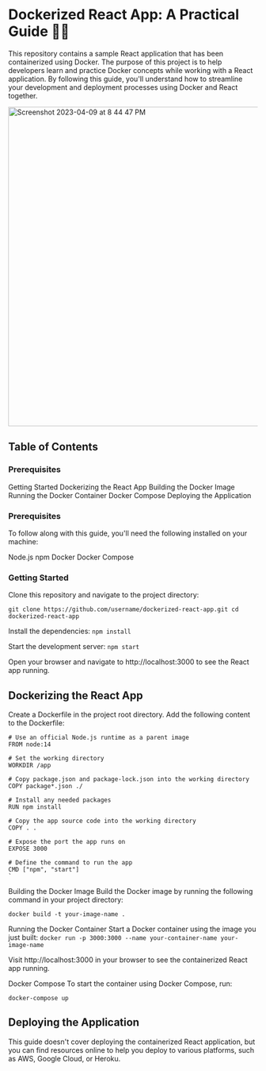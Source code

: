 # Dockerized React App: A Practical Guide 🐳🚀

This repository contains a sample React application that has been containerized using Docker. The purpose of this project is to help developers learn and practice Docker concepts while working with a React application. By following this guide, you'll understand how to streamline your development and deployment processes using Docker and React together.


<img width="643" alt="Screenshot 2023-04-09 at 8 44 47 PM" src="https://user-images.githubusercontent.com/33016488/230822199-3fa3017b-fd04-410f-bb08-8c8fecb3f52c.png">


## Table of Contents
### Prerequisites
Getting Started
Dockerizing the React App
Building the Docker Image
Running the Docker Container
Docker Compose
Deploying the Application

### Prerequisites
To follow along with this guide, you'll need the following installed on your machine:

Node.js
npm
Docker
Docker Compose

### Getting Started
Clone this repository and navigate to the project directory:

`git clone https://github.com/username/dockerized-react-app.git
cd dockerized-react-app`

Install the dependencies:
`npm install`

Start the development server:
`npm start`

Open your browser and navigate to http://localhost:3000 to see the React app running.

## Dockerizing the React App
Create a Dockerfile in the project root directory.
Add the following content to the Dockerfile:

```
# Use an official Node.js runtime as a parent image
FROM node:14

# Set the working directory
WORKDIR /app

# Copy package.json and package-lock.json into the working directory
COPY package*.json ./

# Install any needed packages
RUN npm install

# Copy the app source code into the working directory
COPY . .

# Expose the port the app runs on
EXPOSE 3000

# Define the command to run the app
CMD ["npm", "start"]
`
```

Building the Docker Image
Build the Docker image by running the following command in your project directory:

`docker build -t your-image-name .`

Running the Docker Container
Start a Docker container using the image you just built:
`docker run -p 3000:3000 --name your-container-name your-image-name`

Visit http://localhost:3000 in your browser to see the containerized React app running.

Docker Compose
To start the container using Docker Compose, run:

`docker-compose up`

## Deploying the Application
This guide doesn't cover deploying the containerized React application, but you can find resources online to help you deploy to various platforms, such as AWS, Google Cloud, or Heroku.






